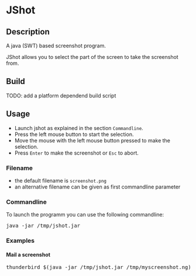 # JShot

## Description

A java (SWT) based screenshot program.

JShot allows you to select the part of the screen to
take the screenshot from.

## Build

TODO: add a platform dependend build script

## Usage

- Launch jshot as explained in the section `Commandline`.
- Press the left mouse button to start the selection.
- Move the mouse with the left mouse button pressed to make the selection.
- Press `Enter` to make the screenshot or `Esc` to abort.

### Filename

- the default filename is `screenshot.png`
- an alternative filename can be given as first commandline parameter

### Commandline

To launch the programm you can use the following commandline:

<pre>
java -jar /tmp/jshot.jar
</pre>

### Examples

#### Mail a screenshot

<pre>
thunderbird $(java -jar /tmp/jshot.jar /tmp/myscreenshot.ng)
</pre>




